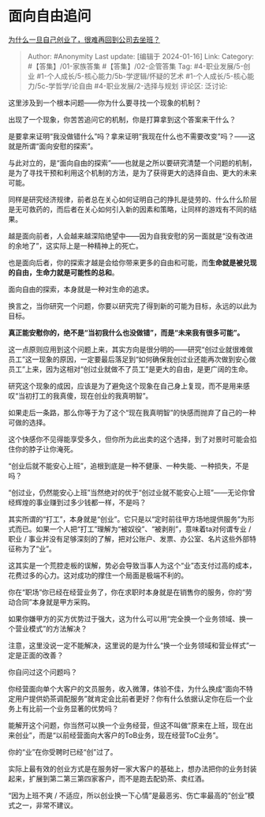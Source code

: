 # 面向自由追问
[为什么一旦自己创业了，很难再回到公司去坐班？](https://www.zhihu.com/question/47342018/answer/3363821361)

> Author: #Anonymity
> Last update: [编辑于 2024-01-16]
> Link:
> Category: #【答集】/01-家族答集 #【答集】/02-企管答集
> Tag: #4-职业发展/5-创业 #1-个人成长/5-核心能力/5b-学逻辑/怀疑的艺术 #1-个人成长/5-核心能力/5c-学哲学/论自由 #4-职业发展/2-选择与规划
> 评论区:
> 泛讨论:

这里涉及到一个根本问题——你为什么要寻找一个现象的机制？

出现了一个现象，你苦苦追问它的机制，你是打算拿到这个答案来干什么？

是要拿来证明“我没做错什么”吗？拿来证明“我现在什么也不需要改变”吗？——这就是所谓“面向安慰的探索”。

与此对立的，是“面向自由的探索”——也就是之所以要研究清楚一个问题的机制，是为了寻找干预和利用这个机制的方法，是为了获得更大的选择自由、更大的未来可能。

同样是研究经济规律，前者总在关心如何证明自己的挣扎是徒劳的、什么什么阶层是无可救药的，而后者在关心如何引入新的因素和策略，让同样的游戏有不同的结果。

越是面向前者，人会越来越深陷绝望中——因为自我安慰的另一面就是“没有改进的余地了”，这实际上是一种精神上的死亡。

也是面向后者，你的探索才越是会给你带来更多的自由和可能，而**生命就是被兑现的自由，生命力就是可能性的总和**。

面向自由的探索，本身就是一种对生命的追求。

换言之，当你研究一个问题，你要以研究完了得到新的可能为目标，永远的以此为目标。

**真正能安慰你的，绝不是“当初我什么也没做错”，而是“未来我有很多可能”。**

这一点原则应用到这个问题上来，其实方向是很分明的——研究“创过业就很难做员工”这一现象的原因，一定要最后落足到“如何确保我创过业还能再次做到安心做员工”上来，因为这相对“创过业就做不了员工”是更大的自由，是更广阔的生命。

研究这个现象的成因，应该是为了避免这个现象在自己身上复现，而不是用来感叹“当初打工的我真傻，现在创业的我真明智”。

如果走后一条路，那么你等于为了这个“现在我真明智”的快感而抛弃了自己的一种可做的选择。

这个快感你不见得能享受多久，但你所为此出卖的这个选择，到了对景时可能会掐住你的脖子让你淹死。

“创业后就不能安心上班”，追根到底是一种不健康、一种失能、一种损失，不是吗？

“创过业，仍然能安心上班”当然绝对的优于“创过业就不能安心上班”——无论你曾经辉煌的事业赚到过多少钱都一样，不是吗？

其实所谓的“打工”，本身就是“创业”。它只是以“定时前往甲方场地提供服务”为形式而已。如果一个人把“打工”理解为“被奴役”、“被剥削”，意味着ta对何谓专业 / 职业 / 事业并没有足够深刻的了解，把对公账户、发票、办公室、名片这些外部特征称为了“业”。

这其实是一个荒腔走板的误解，势必会导致当事人为这个“业”态支付过高的成本，花费过多的心力。这对成功的撑住一个局面是极端不利的。

你在“职场”你已经在经营业务了，你在求职时本身就是在销售你的服务，你的“劳动合同”本身就是甲方采购。

如果你嫌甲方的买方优势过于强大，这为什么可以用“完全换一个业务领域、换一个营业模式”的方法解决？

注意，这里没说一定不能解决，这里说的是为什么“换一个业务领域和营业样式”一定是正面的改善？

你自问过这个问题吗？

你经营面向单个大客户的文员服务，收入微薄，体验不佳，为什么换成“面向不特定用户提供奶茶调配服务”就肯定会比前者更好？你有什么依据认定你在后一个业务上有比前一个业务显著的优势吗？

能解开这个问题，你当然可以换一个业务经营，但这不叫做“原来在上班，现在出来创业”，而是“以前经营面向大客户的ToB业务，现在经营ToC业务”。

你的“业”在你受聘时已经“创”过了。

实际上最有效的创业方式是在服务好一家大客户的基础上，想办法把你的业务封装起来，扩展到第二第三第四家客户，而不是跑去配奶茶、卖红酒。

“因为上班不爽 / 不适应，所以创业换一下心情”是最恶劣、伤亡率最高的“创业”模式之一，非常不建议。
